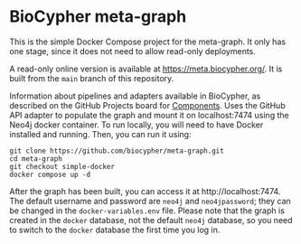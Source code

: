 # BioCypher meta-graph

This is the simple Docker Compose project for the meta-graph. It only has one
stage, since it does not need to allow read-only deployments.

A read-only online version is available at https://meta.biocypher.org/. It is
built from the `main` branch of this repository.

Information about pipelines and adapters available in BioCypher, as described on
the GitHub Projects board for 
[Components](https://github.com/orgs/biocypher/projects/3). Uses the GitHub API
adapter to populate the graph and mount it on localhost:7474 using the Neo4j
docker container. To run locally, you will need to have Docker installed and
running. Then, you can run it using:

```
git clone https://github.com/biocypher/meta-graph.git
cd meta-graph
git checkout simple-docker
docker compose up -d
```

After the graph has been built, you can access it at http://localhost:7474. The
default username and password are `neo4j` and `neo4jpassword`; they can be 
changed in the `docker-variables.env` file.  Please note that the graph is
created in the `docker` database, not the default `neo4j` database, so you need
to switch to the `docker` database the first time you log in.
